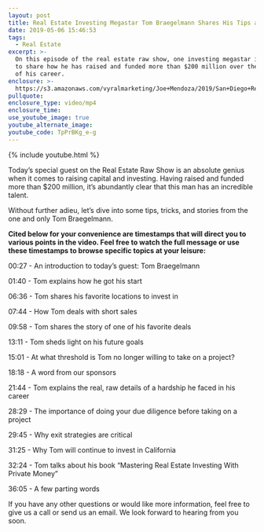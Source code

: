 ```yaml
---
layout: post
title: Real Estate Investing Megastar Tom Braegelmann Shares His Tips and Tricks
date: 2019-05-06 15:46:53
tags:
  - Real Estate
excerpt: >-
  On this episode of the real estate raw show, one investing megastar is going
  to share how he has raised and funded more than $200 million over the course
  of his career.
enclosure: >-
  https://s3.amazonaws.com/vyralmarketing/Joe+Mendoza/2019/San+Diego+Real+Estate-+Tom+Braegelmann.mp4
pullquote:
enclosure_type: video/mp4
enclosure_time:
use_youtube_image: true
youtube_alternate_image:
youtube_code: TpPrBKg_e-g
---
```


{% include youtube.html %}

Today’s special guest on the Real Estate Raw Show is an absolute genius when it comes to raising capital and investing. Having raised and funded more than $200 million, it’s abundantly clear that this man has an incredible talent.&nbsp;

Without further adieu, let’s dive into some tips, tricks, and stories from the one and only Tom Braegelmann.&nbsp;

**Cited below for your convenience are timestamps that will direct you to various points in the video. Feel free to watch the full message or use these timestamps to browse specific topics at your leisure:&nbsp;**

00:27 - An introduction to today’s guest: Tom Braegelmann

01:40 - Tom explains how he got his start

06:36 - Tom shares his favorite locations to invest in&nbsp;

07:44 - How Tom deals with short sales&nbsp;

09:58 - Tom shares the story of one of his favorite deals&nbsp;

13:11 - Tom sheds light on his future goals

15:01 - At what threshold is Tom no longer willing to take on a project?

18:18 - A word from our sponsors

21:44 - Tom explains the real, raw details of a hardship he faced in his career

28:29 - The importance of doing your due diligence before taking on a project

29:45 - Why exit strategies are critical

31:25 - Why Tom will continue to invest in California

32:24 - Tom talks about his book “Mastering Real Estate Investing With Private Money”

36:05 - A few parting words

If you have any other questions or would like more information, feel free to give us a call or send us an email. We look forward to hearing from you soon.<br>&nbsp;

&nbsp;